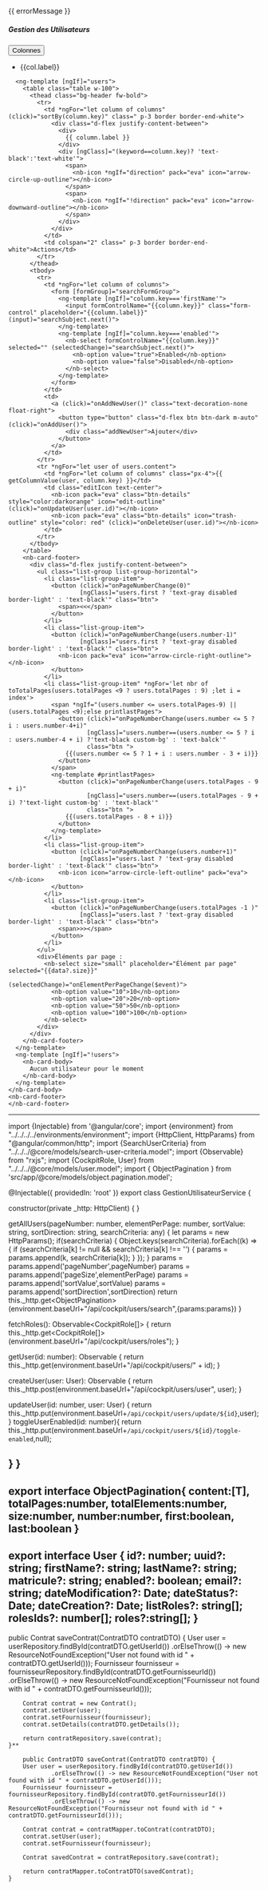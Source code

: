 <nb-card accent="primary" class="">
  <ng-container *ngIf="users">
    <nb-card-body *ngIf="errorMessage">
      <div class="alert alert-danger" role="alert">
        {{ errorMessage }}
      </div>
    </nb-card-body>
    <nb-card-header class="d-flex flex-row justify-content-between">
      <h5 class="title-animation title-heading text-uppercase my-auto p-2">Gestion des Utilisateurs</h5>
    </nb-card-header>
    <nb-card-body>
      <div class="d-flex flex-row justify-content">
        <div class="custom-context-menu">
          <button type="submit" (click)="toggleContextMenu()" class="d-flex btn custom-bg m-1" id="btn-columns">
            <div class="d-flex flex-row justify-content">
              <div class="m-1">
                Colonnes
              </div>
              <div class="m-1">
                <nb-icon pack="eva" [icon]="showColumnContextMenu?'arrow-circle-up-outlinee':'arrow-circle-down-outline'"></nb-icon>
              </div>
            </div>
          </button>
          <ul class="context-menu-box" *ngIf="showColumnContextMenu">
            <li *ngFor="let col of columns" class="column_items" (click)="showColumn(col.label)">
              <div class="d-flex flex-row justify-content">
                <div class="m-1">
                  <nb-icon pack="eva" *ngIf="displayColumns.includes(col.label)" icon="checkmark-square-2-outline"></nb-icon>
                  <nb-icon pack="eva" *ngIf="!displayColumns.includes(col.label)" icon="done-all-outline"></nb-icon>
                </div>
                <div class="m-1">
                  {{col.label}}
                </div>
              </div>
            </li>
          </ul>
        </div>
      </div>

      <ng-template [ngIf]="users">
        <table class="table w-100">
          <thead class="bg-header fw-bold">
            <tr>
              <td *ngFor="let column of columns" (click)="sortBy(column.key)" class=" p-3 border border-end-white">
                <div class="d-flex justify-content-between">
                  <div>
                    {{ column.label }}
                  </div>
                  <div [ngClass]="(keyword==column.key)? 'text-black':'text-white'">
                    <span>
                      <nb-icon *ngIf="direction" pack="eva" icon="arrow-circle-up-outline"></nb-icon>
                    </span>
                    <span>
                      <nb-icon *ngIf="!direction" pack="eva" icon="arrow-downward-outline"></nb-icon>
                    </span>
                  </div>
                </div>
              </td>
              <td colspan="2" class=" p-3 border border-end-white">Actions</td>
            </tr>
          </thead>
          <tbody>
            <tr>
              <td *ngFor="let column of columns">
                <form [formGroup]="searchFormGroup">
                  <ng-template [ngIf]="column.key==='firstName'">
                    <input formControlName="{{column.key}}" class="form-control" placeholder="{{column.label}}" (input)="searchSubject.next()">
                  </ng-template>
                  <ng-template [ngIf]="column.key==='enabled'">
                    <nb-select formControlName="{{column.key}}" selected="" (selectedChange)="searchSubject.next()">
                      <nb-option value="true">Enabled</nb-option>
                      <nb-option value="false">Disabled</nb-option>
                    </nb-select>
                  </ng-template>
                </form>
              </td>
              <td>
                <a (click)="onAddNewUser()" class="text-decoration-none float-right">
                  <button type="button" class="d-flex btn btn-dark m-auto" (click)="onAddUser()">
                    <div class="addNewUser">Ajouter</div>
                  </button>
                </a>
              </td>
            </tr>
            <tr *ngFor="let user of users.content">
              <td *ngFor="let column of columns" class="px-4">{{ getColumnValue(user, column.key) }}</td>
              <td class="editIcon text-center">
                <nb-icon pack="eva" class="btn-details" style="color:darkorange" icon="edit-outline" (click)="onUpdateUser(user.id)"></nb-icon>
                <nb-icon pack="eva" class="btn-details" icon="trash-outline" style="color: red" (click)="onDeleteUser(user.id)"></nb-icon>
              </td>
            </tr>
          </tbody>
        </table>
        <nb-card-footer>
          <div class="d-flex justify-content-between">
            <ul class="list-group list-group-horizontal">
              <li class="list-group-item">
                <button (click)="onPageNumberChange(0)"
                        [ngClass]="users.first ? 'text-gray disabled border-light' : 'text-black'" class="btn">
                  <span><<</span>
                </button>
              </li>
              <li class="list-group-item">
                <button (click)="onPageNumberChange(users.number-1)"
                        [ngClass]="users.first ? 'text-gray disabled border-light' : 'text-black'" class="btn">
                  <nb-icon pack="eva" icon="arrow-circle-right-outline"></nb-icon>
                </button>
              </li>
              <li class="list-group-item" *ngFor='let nbr of toTotalPages(users.totalPages <9 ? users.totalPages : 9) ;let i = index'>
                <span *ngIf="(users.number <= users.totalPages-9) || (users.totalPages <9);else printlastPages">
                  <button (click)="onPageNumberChange(users.number <= 5 ? i : users.number-4+i)"
                          [ngClass]="users.number==(users.number <= 5 ? i : users.number-4 + i) ?'text-black custom-bg' : 'text-balck'"
                          class="btn ">
                    {{(users.number <= 5 ? 1 + i : users.number - 3 + i)}}
                  </button>
                </span>
                <ng-template #printlastPages>
                  <button (click)="onPageNumberChange(users.totalPages - 9 + i)"
                          [ngClass]="users.number==(users.totalPages - 9 + i) ?'text-light custom-bg' : 'text-black'"
                          class="btn ">
                    {{(users.totalPages - 8 + i)}}
                  </button>
                </ng-template>
              </li>
              <li class="list-group-item">
                <button (click)="onPageNumberChange(users.number+1)"
                        [ngClass]="users.last ? 'text-gray disabled border-light' : 'text-black'" class="btn">
                  <nb-icon icon="arrow-circle-left-outline" pack="eva"></nb-icon>
                </button>
              </li>
              <li class="list-group-item">
                <button (click)="onPageNumberChange(users.totalPages -1 )"
                        [ngClass]="users.last ? 'text-gray disabled border-light' : 'text-black'" class="btn">
                  <span>>></span>
                </button>
              </li>
            </ul>
            <div>Éléments par page :
              <nb-select size="small" placeholder="Élément par page" selected="{{data?.size}}"
                         (selectedChange)="onElementPerPageChange($event)">
                <nb-option value="10">10</nb-option>
                <nb-option value="20">20</nb-option>
                <nb-option value="50">50</nb-option>
                <nb-option value="100">100</nb-option>
              </nb-select>
            </div>
          </div>
        </nb-card-footer>
      </ng-template>
      <ng-template [ngIf]="!users">
        <nb-card-body>
          Aucun utilisateur pour le moment
        </nb-card-body>
      </ng-template>
    </nb-card-body>
    <nb-card-footer>
    </nb-card-footer>
  </ng-container>
  <ng-container *ngIf="loading">
    <!-- Loading indicator -->
  </ng-container>
</nb-card>

---------------------------------------------------------------------------------------------------------------------------------------------------

import {Injectable} from '@angular/core';
import {environment} from "../../../../environments/environment";
import {HttpClient, HttpParams} from "@angular/common/http";
import {SearchUserCriteria} from "../../../@core/models/search-user-criteria.model";
import {Observable} from "rxjs";
import {CockpitRole, User} from "../../../@core/models/user.model";
import { ObjectPagination } from 'src/app/@core/models/object.pagination.model';

@Injectable({
  providedIn: 'root'
})
export class GestionUtilisateurService {

  constructor(private _http: HttpClient) {
  }
  


  getAllUsers(pageNumber: number, elementPerPage: number, sortValue: string, sortDirection: string, searchCriteria: any)
  {
    let params = new HttpParams();
    if(searchCriteria)
    {
      Object.keys(searchCriteria).forEach((k) => {
        if (searchCriteria[k] != null && searchCriteria[k] !== '') {
          params = params.append(k, searchCriteria[k]);
        }
      });
    }
    params = params.append('pageNumber',pageNumber)
    params = params.append('pageSize',elementPerPage)
    params = params.append('sortValue',sortValue)
    params = params.append('sortDirection',sortDirection)
    return this._http.get<ObjectPagination<User>>(environment.baseUrl+"/api/cockpit/users/search",{params:params})
  }


  fetchRoles(): Observable<CockpitRole[]> {
    return this._http.get<CockpitRole[]>(environment.baseUrl+"/api/cockpit/users/roles");
  }

  getUser(id: number): Observable<User> {
    return this._http.get<User>(environment.baseUrl+"/api/cockpit/users/" + id);
  }

  createUser(user: User): Observable<User> {
    return this._http.post<User>(environment.baseUrl+"/api/cockpit/users/user", user);
  }

  updateUser(id: number, user: User) {
    return this._http.put<User>(environment.baseUrl+`/api/cockpit/users/update/${id}`,user);
  }
  toggleUserEnabled(id: number){
    return this._http.put<User>(environment.baseUrl+`/api/cockpit/users/${id}/toggle-enabled`,null);

  }
}
--------------------------------------------------------------------------------------------------------------------------
export interface ObjectPagination<T>{
    content:[T],
    totalPages:number,
    totalElements:number,
    size:number,
    number:number,
    first:boolean,
    last:boolean
  }
---------------------------------------------------------------------------------------
export interface User {
  id?: number;
  uuid?: string;
  firstName?: string;
  lastName?: string;
  matricule?: string;
  enabled?: boolean;
  email?: string;
  dateModification?: Date;
  dateStatus?: Date;
  dateCreation?: Date;
  listRoles?: string[];
  rolesIds?: number[];
  roles?:string[];
}
---------------------------------------------------------------------------------------
 public Contrat saveContrat(ContratDTO contratDTO) {
        User user = userRepository.findById(contratDTO.getUserId())
                .orElseThrow(() -> new ResourceNotFoundException("User not found with id " + contratDTO.getUserId()));
        Fournisseur fournisseur = fournisseurRepository.findById(contratDTO.getFournisseurId())
                .orElseThrow(() -> new ResourceNotFoundException("Fournisseur not found with id " + contratDTO.getFournisseurId()));
        
        Contrat contrat = new Contrat();
        contrat.setUser(user);
        contrat.setFournisseur(fournisseur);
        contrat.setDetails(contratDTO.getDetails());
        
        return contratRepository.save(contrat);
    }**

        public ContratDTO saveContrat(ContratDTO contratDTO) {
        User user = userRepository.findById(contratDTO.getUserId())
                .orElseThrow(() -> new ResourceNotFoundException("User not found with id " + contratDTO.getUserId()));
        Fournisseur fournisseur = fournisseurRepository.findById(contratDTO.getFournisseurId())
                .orElseThrow(() -> new ResourceNotFoundException("Fournisseur not found with id " + contratDTO.getFournisseurId()));
        
        Contrat contrat = contratMapper.toContrat(contratDTO);
        contrat.setUser(user);
        contrat.setFournisseur(fournisseur);
        
        Contrat savedContrat = contratRepository.save(contrat);
        
        return contratMapper.toContratDTO(savedContrat);
    }
